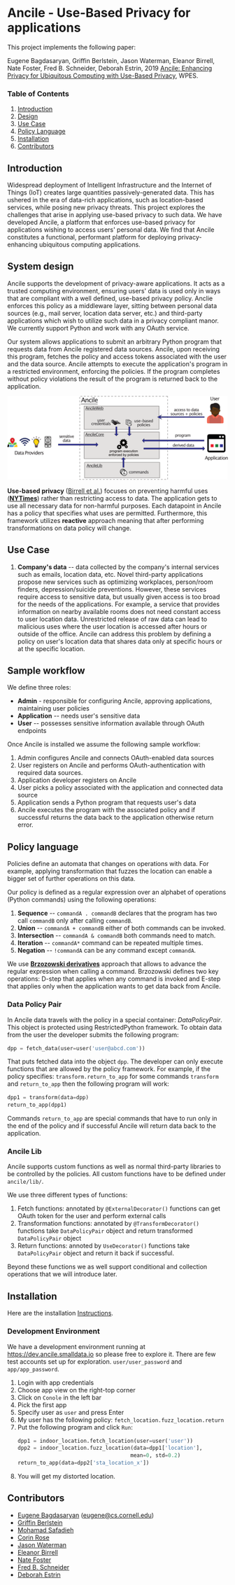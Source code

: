 # Ancile - Use-Based Privacy for applications

This project implements the following paper: 

Eugene Bagdasaryan, Griffin Berlstein, Jason Waterman, Eleanor Birrell, 
Nate Foster, Fred B. Schneider, Deborah Estrin, 2019
[Ancile: Enhancing Privacy for Ubiquitous Computing with
Use-Based Privacy](https://ebagdasa.github.io/assets/files/ancile.pdf), WPES.

### Table of Contents
1. [Introduction](#intro)
1. [Design](#design)
2. [Use Case](#usecase)
3. [Policy Language](#policylang)
4. [Installation](#docs/source/installation.md)
5. [Contributors](#contributors)

## Introduction <a name="intro"></a>

Widespread deployment of Intelligent Infrastructure and the Internet of Things (IoT) creates large quantities passively-generated data. This has ushered in the era of data-rich applications, such as location-based services, while posing new privacy threats. This project explores the challenges that arise in applying use-based privacy to such data. We have developed Ancile, a platform that enforces use-based privacy for applications wishing to access users' personal data. We find that Ancile constitutes a functional, performant platform for deploying privacy-enhancing ubiquitous computing applications.

## System design <a name="design"></a>

Ancile supports the development of privacy-aware applications.  It acts as a trusted computing environment, ensuring users' data is used only in ways that are compliant with a well defined, use-based privacy policy. Anclie enforces this policy as a middleware layer, sitting between personal data sources (e.g., mail server, location data server, etc.) and third-party applications which wish to utilize such data in a privacy compliant manor. We currently support Python and work with any OAuth service.  

Our system allows applications to submit an arbitrary Python program that
requests data from Ancile registered data sources. Ancile, upon receiving this program, fetches
the policy and access tokens associated with the user and the data source.
Ancile attempts to execute the application's program in a restricted environment,
enforcing the policies. If the program completes without policy violations the 
result of the program is returned back to the application.  

![system logo](docs/source/system.png)

**Use-based privacy** ([Birrell et al.](https://www.cs.cornell.edu/fbs/publications/UBP.avanance.pdf))
focuses on preventing harmful uses (**[NYTimes](https://www.nytimes.com/interactive/2018/12/10/business/location-data-privacy-apps.html)**)
rather than restricting 
access to data. The application gets to use all necessary data for non-harmful
purposes. Each datapoint in Ancile has a policy that specifies what uses 
are permitted. Furthermore, this framework utilizes **reactive** approach meaning 
that after performing transformations on data policy will change. 

## Use Case <a name="usecase"></a>

1. **Company's data** -- data collected by the company's internal services such as
emails, location data, etc. Novel third-party applications propose new services
such as optimizing workplaces, person/room finders, depression/suicide preventions. 
However, these services require access to sensitive data, but usually given access
is too broad for the needs of the applications. For example, a service that
provides information on nearby available rooms does not need constant access to user
location data.  Unrestricted 
release of raw data can lead to malicious uses where the user 
location is accessed after hours or outside of the office. Ancile can 
address this problem by defining a policy on user's location data 
that shares data only at specific hours or at the specific location.
    
## Sample workflow

We define three roles: 
* **Admin** - responsible for configuring Ancile, approving applications, maintaining user policies
* **Application** -- needs user's sensitive data
* **User** -- possesses sensitive information available through OAuth endpoints

Once Ancile is installed we assume the following sample workflow: 

1. Admin configures Ancile and connects OAuth-enabled data sources
1. User registers on Ancile and performs OAuth-authentication with required data sources.
1. Application developer registers on Ancile 
1. User picks a policy associated with the application and connected data source
1. Application sends a Python program that requests user's data 
1. Ancile executes the program with the associated policy and if successful returns the data
back to the application otherwise return error.
    
## Policy language <a name="policylang"></a>

Policies define an automata that changes on operations with data. For example, 
applying transformation that fuzzes the location can enable a bigger set of 
further operations on this data.

Our policy is defined as a regular expression over an alphabet of operations 
(Python commands) using the following operations:

1. **Sequence** -- `commandA . commandB` declares that the program has two call
`commandB` only after calling `commandB`. 
2. **Union** -- `commandA + commandB` either of both commands can be invoked.
3. **Intersection** -- `commandA & commandB` both commands need to match.
4. **Iteration** -- `commandA*` command can be repeated multiple times.
5. **Negation** -- `!commandA` can be any command except `commandA`.

We use **[Brzozowski derivatives](https://en.wikipedia.org/wiki/Brzozowski_derivative)**
approach that allows to advance the regular expression when calling a command.
Brzozowski defines two key operations: D-step that applies when any command is invoked and 
E-step that applies only when the application wants to get data back from Ancile.  

### Data Policy Pair

In Ancile data travels with the policy in a special container: *DataPolicyPair*. 
This object is protected using RestrictedPython framework. To obtain data from the user
 the developer submits the following program:

```python
dpp = fetch_data(user=user('user@abcd.com'))
```

That puts fetched data into the object `dpp`. The developer can only execute 
functions that are allowed by the policy framework. For example, if the policy specifies:
`transform.return_to_app` for some commands `transform` and `return_to_app`
 then the following program will work:

```python
dpp1 = transform(data=dpp)
return_to_app(dpp1)
``` 

Commands `return_to_app` are special commands that have to run only in the end of the policy 
and if successful Ancile will return data back to the application.  

### Ancile Lib

Ancile supports custom functions as well as normal third-party libraries to be controlled
by the policies. All custom functions have to be defined under `ancile/lib/`. 

We use three different types of functions:

1. Fetch functions: annotated by `@ExternalDecorator()` functions can get OAuth
token for the user and perform external calls
1. Transformation functions: annotated by `@TransformDecorator()` functions take
`DataPolicyPair` object and return transformed `DataPolicyPair` object
1. Return functions: annoted by `UseDecorator()` functions take `DataPolicyPair`
 object and return it back if successful. 
 
 Beyond these functions we as well support conditional and collection operations that we 
 will introduce later.

## Installation

Here are the installation [Instructions](docs/source/installation.md).

### Development Environment

We have a development environment running at https://dev.ancile.smalldata.io 
so please free to explore it. There are few test accounts set up for exploration.
`user/user_password` and `app/app_password`.

1. Login with app credentials
1. Choose app view on the right-top corner
1. Click on `Conole` in the left bar
1. Pick the first app
1. Specify user as `user` and press Enter
1. My user has the following policy: `fetch_location.fuzz_location.return`
1. Put the following program and click `Run`:
    ```python
    dpp1 = indoor_location.fetch_location(user=user('user'))
    dpp2 = indoor_location.fuzz_location(data=dpp1['location'], 
                                        mean=0, std=0.2)
    return_to_app(data=dpp2['sta_location_x'])
    ```
1. You will get my distorted location.

## Contributors <a name="contributors"></a>

* [Eugene Bagdasaryan](https://ebagdasa.github.io/) ([eugene@cs.cornell.edu](mailto:eugene@cs.cornell.edu))
* [Griffin Berlstein](https://github.com/EclecticGriffin)
* [Mohamad Safadieh](https://moha.md/)
* [Corin Rose](https://corin.website/)
* [Jason Waterman](https://www.vassar.edu/faculty/jawaterman/)
* [Eleanor Birrell](http://www.cs.cornell.edu/~eleanor/)
* [Nate Foster](https://www.cs.cornell.edu/~jnfoster/)
* [Fred B. Schneider](https://www.cs.cornell.edu/fbs/)
* [Deborah Estrin](https://destrin.smalldata.io/)
